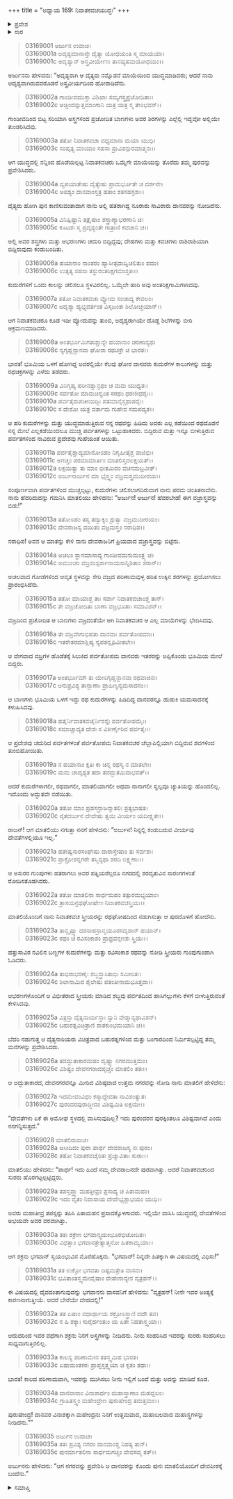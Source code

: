 +++
title = "ಅಧ್ಯಾಯ 169: ನಿವಾತಕವಚಯುದ್ಧಃ"
+++

<details><summary>ಪ್ರವೇಶ</summary>


।।   ಓಂ ಓಂ ನಮೋ ನಾರಾಯಣಾಯ।।   ಶ್ರೀ ವೇದವ್ಯಾಸಾಯ ನಮಃ ।।

ಶ್ರೀ ಕೃಷ್ಣದ್ವೈಪಾಯನ ವೇದವ್ಯಾಸ ವಿರಚಿತ  

**ಶ್ರೀ ಮಹಾಭಾರತ**

**ಆರಣ್ಯಕ ಪರ್ವ**

**ಯಕ್ಷಯುದ್ಧ ಪರ್ವ**

**ಅಧ್ಯಾಯ 169**

</details>


<details><summary>ಸಾರ</summary>

ನಿವಾತಕವಚರ ವಿನಾಶ (1-35).

</details>


> 03169001 ಅರ್ಜುನ ಉವಾಚ।  
03169001a ಅದೃಶ್ಯಮಾನಾಸ್ತೇ ದೈತ್ಯಾ ಯೋಧಯಂತಿ ಸ್ಮ ಮಾಯಯಾ।  
03169001c ಅದೃಶ್ಯಾನ್ ಅಸ್ತ್ರವೀರ್ಯೇಣ ತಾನಪ್ಯಹಮಯೋಧಯಂ।।

ಅರ್ಜುನನು ಹೇಳಿದನು: “ಅದೃಶ್ಯರಾಗಿ ಆ ದೈತ್ಯರು ನನ್ನೊಡನೆ ಮಾಯೆಯಿಂದ ಯುದ್ಧಮಾಡಿದರು; ಆದರೆ ನಾನು ಆದೃಶ್ಯವಾಗಿರುವವರೊಡನೆ ಅಸ್ತ್ರವೀರ್ಯದಿಂದ ಹೋರಾಡಿದೆನು.

> 03169002a ಗಾಂಡೀವಮುಕ್ತಾ ವಿಶಿಖಾಃ ಸಮ್ಯಗಸ್ತ್ರಪ್ರಚೋದಿತಾಃ।  
03169002c ಅಚ್ಚಿಂದನ್ನುತ್ತಮಾಂಗಾನಿ ಯತ್ರ ಯತ್ರ ಸ್ಮ ತೇಽಭವನ್।।

ಗಾಂಡೀವದಿಂದ ಬಿಟ್ಟ ಸರಿಯಾಗಿ ಅಸ್ತ್ರಗಳಿಂದ ಪ್ರಚೋದಿತ ಬಾಣಗಳು ಅವರ ಶಿರಗಳನ್ನು ಎಲ್ಲೆಲ್ಲಿ ಇದ್ದವೋ ಅಲ್ಲಿಯೇ ತುಂಡರಿಸಿದವು.

> 03169003a ತತೋ ನಿವಾತಕವಚಾ ವಧ್ಯಮಾನಾ ಮಯಾ ಯುಧಿ।   
03169003c ಸಂಹೃತ್ಯ ಮಾಯಾಂ ಸಹಸಾ ಪ್ರಾವಿಶನ್ಪುರಮಾತ್ಮನಃ।।

ಆಗ ಯುದ್ಧದಲ್ಲಿ ನನ್ನಿಂದ ಹೊಡೆಯಲ್ಪಟ್ಟ ನಿವಾತಕವಚರು ಒಮ್ಮೆಗೇ ಮಾಯೆಯನ್ನು ತೊರೆದು ತಮ್ಮ ಪುರವನ್ನು ಪ್ರವೇಶಿಸಿದರು.

> 03169004a ವ್ಯಪಯಾತೇಷು ದೈತ್ಯೇಷು ಪ್ರಾದುರ್ಭೂತೇ ಚ ದರ್ಶನೇ।  
03169004c ಅಪಶ್ಯಂ ದಾನವಾಂಸ್ತತ್ರ ಹತಾಂ ಶತಸಹಸ್ರಶಃ।।

ದೈತ್ಯರು ಹೋಗಿ ಪುನ ಕಾಣಿಸುವಂತಾದಾಗ ನಾನು ಅಲ್ಲಿ ಹತರಾಗಿದ್ದ ನೂರಾರು ಸಾವಿರಾರು ದಾನವರನ್ನು ನೋಡಿದೆನು.

> 03169005a ವಿನಿಷ್ಪಿಷ್ಟಾನಿ ತತ್ರೈಷಾಂ ಶಸ್ತ್ರಾಣ್ಯಾಭರಣಾನಿ ಚ।  
03169005c ಕೂಟಶಃ ಸ್ಮ ಪ್ರದೃಶ್ಯಂತೇ ಗಾತ್ರಾಣಿ ಕವಚಾನಿ ಚ।।

ಅಲ್ಲಿ ಅವರ ಶಸ್ತ್ರಗಳು ಮತ್ತು ಆಭರಣಗಳು ಚದುರಿ ಬಿದ್ದಿದ್ದವು; ದೇಹಗಳು ಮತ್ತು ಕವಚಗಳು ರಾಶಿರಾಶಿಯಾಗಿ ಬಿದ್ದಿರುವುದು ಕಂಡುಬಂದಿತು.

> 03169006a ಹಯಾನಾಂ ನಾಂತರಂ ಹ್ಯಾಸೀತ್ಪದಾದ್ವಿಚಲಿತುಂ ಪದಂ।  
03169006c ಉತ್ಪತ್ಯ ಸಹಸಾ ತಸ್ಥುರಂತರಿಕ್ಷಗಮಾಸ್ತತಃ।।

ಕುದುರೆಗಳಿಗೆ ಒಂದು ಕಾಲನ್ನು ಚಲಿಸಲೂ ಸ್ಥಳವಿರಲಿಲ್ಲ. ಒಮ್ಮೆಲೇ ಹಾರಿ ಅವು ಅಂತರಿಕ್ಷಗಾಮಿಗಳಾದವು.

> 03169007a ತತೋ ನಿವಾತಕವಚಾ ವ್ಯೋಮ ಸಂಚಾದ್ಯ ಕೇವಲಂ।  
03169007c ಅದೃಶ್ಯಾ ಹ್ಯಭ್ಯವರ್ತಂತ ವಿಸೃಜಂತಃ ಶಿಲೋಚ್ಚಯಾನ್।।

ಆಗ ನಿವಾತಕವಚರೂ ಕೂಡ ಇಡೀ ವ್ಯೋಮವನ್ನು ತುಂಬಿ, ಅದೃಶ್ಯರಾಗಿಯೇ ದೊಡ್ಡ ಶಿಲೆಗಳನ್ನು ಬೀರಿ ಆಕ್ರಮಣಮಾಡಿದರು.

> 03169008a ಅಂತರ್ಭೂಮಿಗತಾಶ್ಚಾನ್ಯೇ ಹಯಾನಾಂ ಚರಣಾನ್ಯಥ।  
03169008c ನ್ಯಗೃಹ್ಣನ್ದಾನವಾ ಘೋರಾ ರಥಚಕ್ರೇ ಚ ಭಾರತ।।

ಭಾರತ! ಭೂಮಿಯ ಒಳಗೆ ಹೋಗಿದ್ದ ಅವರಲ್ಲಿಯೇ ಕೆಲವು ಘೋರ ದಾನವರು ಕುದುರೆಗಳ ಕಾಲುಗಳನ್ನು ಮತ್ತು ರಥಚಕ್ರಗಳನ್ನು ಎಳೆದು ತಡೆದರು.

> 03169009a ವಿನಿಗೃಹ್ಯ ಹರೀನಶ್ವಾನ್ರಥಂ ಚ ಮಮ ಯುಧ್ಯತಃ।   
03169009c ಸರ್ವತೋ ಮಾಮಚಿನ್ವಂತ ಸರಥಂ ಧರಣೀಧರೈಃ।।  
03169010a ಪರ್ವತೈರುಪಚೀಯದ್ಭಿಃ ಪತಮಾನೈಸ್ತಥಾಪರೈಃ।  
03169010c ಸ ದೇಶೋ ಯತ್ರ ವರ್ತಾಮ ಗುಹೇವ ಸಮಪದ್ಯತ।।

ಆ ಹರಿ ಕುದುರೆಗಳನ್ನು ಮತ್ತು ಯುದ್ಧಮಾಡುತ್ತಿರುವ ನನ್ನ ರಥವನ್ನು ಹಿಡಿದು ಅವರು ಎಲ್ಲ ಕಡೆಯಿಂದ ರಥದೊಡನೆ ನನ್ನ ಮೇಲೆ ಎಲ್ಲಕಡೆಯಿಂದಲೂ ಮುಚ್ಚಿ ಪರ್ವತಗಳನ್ನು ಒಟ್ಟುಹಾಕಿದರು. ಬಿದ್ದಿರುವ ಮತ್ತು ಇನ್ನೂ ಬೀಳುತ್ತಿರುವ ಪರ್ವತಗಳಿಂದ ನಾವಿರುವ ಪ್ರದೇಶವು ಗುಹೆಯಂತೆ ಆಯಿತು.

> 03169011a ಪರ್ವತೈಶ್ಚಾದ್ಯಮಾನೋಽಹಂ ನಿಗೃಹೀತೈಶ್ಚ ವಾಜಿಭಿಃ।  
03169011c ಅಗಚ್ಚಂ ಪರಮಾಮಾರ್ತಿಂ ಮಾತಲಿಸ್ತದಲಕ್ಷಯತ್।।  
03169012a ಲಕ್ಷಯಿತ್ವಾ ತು ಮಾಂ ಭೀತಮಿದಂ ವಚನಮಬ್ರವೀತ್।  
03169012c ಅರ್ಜುನಾರ್ಜುನ ಮಾ ಭೈಸ್ತ್ವಂ ವಜ್ರಮಸ್ತ್ರಮುದೀರಯ।।

ಸಂಪೂರ್ಣವಾಗಿ ಪರ್ವತಗಳಿಂದ ಮುಚ್ಚಲ್ಪಟ್ಟು, ಕುದುರೆಗಳು ಚಲಿಸಲಾಗದಿರುವಾಗ ನಾನು ಪರಮ ಚಿಂತಿತನಾದೆನು. ನಾನು ಹೆದರಿದುದನ್ನು ಗಮನಿಸಿ ಮಾತಲಿಯು ಹೇಳಿದನು: “ಅರ್ಜುನ! ಅರ್ಜುನ! ಹೆದರಬೇಡ! ಈಗ ವಜ್ರಾಸ್ತ್ರವನ್ನು ಬಿಡು!”

> 03169013a ತತೋಽಹಂ ತಸ್ಯ ತದ್ವಾಕ್ಯಂ ಶ್ರುತ್ವಾ ವಜ್ರಮುದೀರಯಂ।  
03169013c ದೇವರಾಜಸ್ಯ ದಯಿತಂ ವಜ್ರಮಸ್ತ್ರಂ ನರಾಧಿಪ।।

ನರಾಧಿಪ! ಅವನ ಆ ಮಾತನ್ನು ಕೇಳಿ ನಾನು ದೇವರಾಜನಿಗೆ ಪ್ರಿಯವಾದ ವಜ್ರಾಸ್ತ್ರವನ್ನು ಬಿಟ್ಟೆನು.

> 03169014a ಅಚಲಂ ಸ್ಥಾನಮಾಸಾದ್ಯ ಗಾಂಡೀವಮನುಮಂತ್ರ್ಯ ಚ।  
03169014c ಅಮುಂಚಂ ವಜ್ರಸಂಸ್ಪರ್ಶಾನಾಯಸಾನ್ನಿಶಿತಾಂ ಶರಾನ್।।

ಅಚಲವಾದ ಗೋಡೆಗಳಿಂದ ಆವೃತ ಸ್ಥಳವನ್ನು ಸೇರಿ ವಜ್ರದ ಪರಿಣಾಮವುಳ್ಳ ಹರಿತ ಉಕ್ಕಿನ ಶರಗಳನ್ನು ಪ್ರಯೋಗಿಸಲು ಪ್ರಾರಂಭಿಸಿದೆನು.

> 03169015a ತತೋ ಮಾಯಾಶ್ಚ ತಾಃ ಸರ್ವಾ ನಿವಾತಕವಚಾಂಶ್ಚ ತಾನ್।  
03169015c ತೇ ವಜ್ರಚೋದಿತಾ ಬಾಣಾ ವಜ್ರಭೂತಾಃ ಸಮಾವಿಶನ್।।

ವಜ್ರದಿಂದ ಪ್ರಚೋದಿತ ಆ ಬಾಣಗಳು ವಜ್ರದಂತೆಯೇ ಆಗಿ ನಿವಾತಕವಚರ ಆ ಎಲ್ಲ ಮಾಯೆಗಳನ್ನು ಭೇದಿಸಿದವು.

> 03169016a ತೇ ವಜ್ರವೇಗಾಭಿಹತಾ ದಾನವಾಃ ಪರ್ವತೋಪಮಾಃ।   
03169016c ಇತರೇತರಮಾಶ್ಲಿಷ್ಯ ನ್ಯಪತನ್ಪೃಥಿವೀತಲೇ।।

ಆ ವೇಗವಾದ ವಜ್ರಗಳ ಹೊಡೆತಕ್ಕೆ ಸಿಲುಕಿದ ಪರ್ವತೋಪಮ ದಾನವರು ಇತರರನ್ನು ಅಪ್ಪಿಕೊಂಡು ಭೂಮಿಯ ಮೇಲೆ ಬಿದ್ದರು.

> 03169017a ಅಂತರ್ಭೂಮೌ ತು ಯೇಽಗೃಹ್ಣನ್ದಾನವಾ ರಥವಾಜಿನಃ।  
03169017c ಅನುಪ್ರವಿಶ್ಯ ತಾನ್ಬಾಣಾಃ ಪ್ರಾಹಿಣ್ವನ್ಯಮಸಾದನಂ।।

ಆ ಬಾಣಗಳು ಭೂಮಿಯ ಒಳಗೆ ಇದ್ದು ರಥ ಕುದುರೆಗಳನ್ನು ಹಿಡಿದಿದ್ದ ದಾನವರನ್ನೂ ಹುಡುಕಿ ಯಮಸಾದನಕ್ಕೆ ಕಳುಹಿಸಿದವು.

> 03169018a ಹತೈರ್ನಿವಾತಕವಚೈರ್ನಿರಸ್ತೈಃ ಪರ್ವತೋಪಮೈಃ।  
03169018c ಸಮಾಚ್ಚಾದ್ಯತ ದೇಶಃ ಸ ವಿಕೀರ್ಣೈರಿವ ಪರ್ವತೈಃ।।

ಆ ಪ್ರದೇಶವು ಚದುರಿದ ಪರ್ವತಗಳಂತೆ ಪರ್ವತೋಪಮ ನಿವಾತಕವಚರ ಚೆಲ್ಲಾಪಿಲ್ಲಿಯಾಗಿ ಬಿದ್ದಿರುವ ಶವಗಳಿಂದ ತುಂಬಿಹೋಯಿತು.

> 03169019a ನ ಹಯಾನಾಂ ಕ್ಷತಿಃ ಕಾ ಚಿನ್ನ ರಥಸ್ಯ ನ ಮಾತಲೇಃ।  
03169019c ಮಮ ಚಾದೃಶ್ಯತ ತದಾ ತದದ್ಭುತಮಿವಾಭವತ್।।

ಆದರೆ ಕುದುರೆಗಳಾಗಲೀ, ರಥವಾಗಲೀ, ಮಾತಲಿಯಾಗಲೀ ಅಥವಾ ನಾನಾಗಲೀ ಸ್ವಲ್ಪವೂ ಚ್ಯುತಿಯನ್ನು ಹೊಂದಲಿಲ್ಲ. ಇದೊಂದು ಅದ್ಭುತವೇ ನಡೆಯಿತು.

> 03169020a ತತೋ ಮಾಂ ಪ್ರಹಸನ್ರಾಜನ್ಮಾತಲಿಃ ಪ್ರತ್ಯಭಾಷತ।  
03169020c ನೈತದರ್ಜುನ ದೇವೇಷು ತ್ವಯಿ ವೀರ್ಯಂ ಯದೀಕ್ಷ್ಯತೇ।।

ರಾಜನ್! ಆಗ ಮಾತಲಿಯು ನಗುತ್ತಾ ನನಗೆ ಹೇಳಿದನು: “ಅರ್ಜುನ! ನಿನ್ನಲ್ಲಿ ಕಂಡುಬರುವ ವೀರ್ಯವು ದೇವತೆಗಳಲ್ಲಿಯೂ ಇಲ್ಲ.”

> 03169021a ಹತೇಷ್ವಸುರಸಂಘೇಷು ದಾರಾಸ್ತೇಷಾಂ ತು ಸರ್ವಶಃ।  
03169021c ಪ್ರಾಕ್ರೋಶನ್ನಗರೇ ತಸ್ಮಿನ್ಯಥಾ ಶರದಿ ಲಕ್ಷ್ಮಣಾಃ।।

ಆ ಅಸುರರ ಗುಂಪುಗಳು ಹತರಾಗಲು ಅವರ ಪತ್ನಿಯರೆಲ್ಲರೂ ನಗರದಲ್ಲಿ ಶರದೃತುವಿನ ಸಾರಂಗಗಳಂತೆ ರೋದಿಸತೊಡಗಿದರು.

> 03169022a ತತೋ ಮಾತಲಿನಾ ಸಾರ್ಧಮಹಂ ತತ್ಪುರಮಭ್ಯಯಾಂ।  
03169022c ತ್ರಾಸಯನ್ರಥಘೋಷೇಣ ನಿವಾತಕವಚಸ್ತ್ರಿಯಃ।।

ಮಾತಲಿಯೊಂದಿಗೆ ನಾನು ನಿವಾತಕವಚ ಸ್ತ್ರೀಯರನ್ನು ರಥಘೋಷದಿಂದ ನಡುಗಿಸುತ್ತಾ ಆ ಪುರದೊಳಗೆ ಹೋದೆನು.

> 03169023a ತಾನ್ದೃಷ್ಟ್ವಾ ದಶಸಾಹಸ್ರಾನ್ಮಯೂರಸದೃಶಾನ್ ಹಯಾನ್।  
03169023c ರಥಂ ಚ ರವಿಸಂಕಾಶಂ ಪ್ರಾದ್ರವನ್ಗಣಶಃ ಸ್ತ್ರಿಯಃ।।

ಹತ್ತುಸಾವಿರ ನವಿಲಿನ ಬಣ್ಣಗಳ ಕುದುರೆಗಳನ್ನು ಮತ್ತು ರವಿಸಂಕಾಶ ರಥವನ್ನು ನೋಡಿ ಸ್ತ್ರೀಯರು ಗುಂಪುಗುಂಪಾಗಿ ಓಡಿದರು.

> 03169024a ತಾಭಿರಾಭರಣೈಃ ಶಬ್ಧಸ್ತ್ರಾಸಿತಾಭಿಃ ಸಮೀರಿತಃ।  
03169024c ಶಿಲಾನಾಮಿವ ಶೈಲೇಷು ಪತಂತೀನಾಮಭೂತ್ತದಾ।।

ಆಭರಣಗಳೊಂದಿಗೆ ಆ ವಿಭೀತರಾದ ಸ್ತ್ರೀಯರು ಮಾಡಿದ ಶಬ್ಧವು ಪರ್ವತದಿಂದ ಹಾಸಿಗಲ್ಲುಗಳು ಕೆಳಗೆ ಬೀಳುತ್ತಿರುವಂತೆ ಕೇಳಿಸಿದವು.

> 03169025a ವಿತ್ರಸ್ತಾ ದೈತ್ಯನಾರ್ಯಸ್ತಾಃ ಸ್ವಾನಿ ವೇಶ್ಮಾನ್ಯಥಾವಿಶನ್।  
03169025c ಬಹುರತ್ನವಿಚಿತ್ರಾಣಿ ಶಾತಕುಂಭಮಯಾನಿ ಚ।।

ಬೆದರಿ ನಡುಗುತ್ತ ಆ ದೈತ್ಯನಾರಿಯರು ವಿಚಿತ್ರವಾದ ಬಹುರತ್ನಗಳಿಂದ ಮತ್ತು ಬಂಗಾರದಿಂದ ನಿರ್ಮಿಸಲ್ಪಟ್ಟಿದ್ದ ತಮ್ಮ ಮನೆಗಳನ್ನು ಪ್ರವೇಶಿಸಿದರು.

> 03169026a ತದದ್ಭುತಾಕಾರಮಹಂ ದೃಷ್ಟ್ವಾ ನಗರಮುತ್ತಮಂ।  
03169026c ವಿಶಿಷ್ಟಂ ದೇವನಗರಾದಪೃಚ್ಚಂ ಮಾತಲಿಂ ತತಃ।।

ಆ ಅದ್ಭುತಾಕಾರದ, ದೇವನಗರವನ್ನೂ ಮೀರಿದ ವಿಶಿಷ್ಠವಾದ ಉತ್ತಮ ನಗರವನ್ನು ನೋಡಿ ನಾನು ಮಾತಲಿಗೆ ಹೇಳಿದೆನು:

> 03169027a ಇದಮೇವಂವಿಧಂ ಕಸ್ಮಾದ್ದೇವತಾ ನಾವಿಶಂತ್ಯುತ।  
03169027c ಪುರಂದರಪುರಾದ್ಧೀದಂ ವಿಶಿಷ್ಟಮಿತಿ ಲಕ್ಷಯೇ।।

“ದೇವತೆಗಳು ಏಕೆ ಈ ಅಮೋಘ ಸ್ಥಳದಲ್ಲಿ ವಾಸಿಸುವುದಿಲ್ಲ? ಇದು ಪುರಂದರನ ಪುರಕ್ಕಿಂತಲೂ ವಿಶಿಷ್ಟವಾಗಿದೆ ಎಂದು ನನಗನ್ನಿಸುತ್ತದೆ.”

> 03169028 ಮಾತಲಿರುವಾಚ।  
03169028a ಆಸೀದಿದಂ ಪುರಾ ಪಾರ್ಥ ದೇವರಾಜಸ್ಯ ನಃ ಪುರಂ।  
03169028c ತತೋ ನಿವಾತಕವಚೈರಿತಃ ಪ್ರಚ್ಯಾವಿತಾಃ ಸುರಾಃ।।

ಮಾತಲಿಯು ಹೇಳಿದನು: “ಪಾರ್ಥ! ಇದು ಹಿಂದೆ ನಮ್ಮ ದೇವರಾಜನದೇ ಪುರವಾಗಿತ್ತು. ಆದರೆ ನಿವಾತಕವಚರಿಂದ ಸುರರು ಹೊರಗಟ್ಟಲ್ಪಟ್ಟಿದ್ದರು.

> 03169029a ತಪಸ್ತಪ್ತ್ವಾ ಮಹತ್ತೀವ್ರಂ ಪ್ರಸಾದ್ಯ ಚ ಪಿತಾಮಹಂ।  
03169029c ಇದಂ ವೃತಂ ನಿವಾಸಾಯ ದೇವೇಭ್ಯಶ್ಚಾಭಯಂ ಯುಧಿ।।

ಅವರು ಮಹಾತೀವ್ರ ತಪಸ್ಸನ್ನು ತಪಿಸಿ ಪಿತಾಮಹನ ಪ್ರಸಾದಕ್ಕೊಳಗಾದರು. ಇಲ್ಲಿಯೇ ವಾಸಿಸಿ ಯುದ್ಧದಲ್ಲಿ ದೇವತೆಗಳಿಂದ ಅಭಯವೇ ಅವರ ವರವಾಗಿತ್ತು.

> 03169030a ತತಃ ಶಕ್ರೇಣ ಭಗವಾನ್ಸ್ವಯಂಭೂರಭಿಚೋದಿತಃ।  
03169030c ವಿಧತ್ತಾಂ ಭಗವಾನತ್ರೇತ್ಯಾತ್ಮನೋ ಹಿತಕಾಮ್ಯಯಾ।।

ಆಗ ಶಕ್ರನು ಭಗವಾನ್ ಸ್ವಯಂಭುವಿನ ಮೊರೆಹೊಕ್ಕನು. “ಭಗವಾನ್! ನಿನ್ನದೇ ಹಿತಕ್ಕಾಗಿ ಈ ವಿಷಯದಲ್ಲಿ ವಿಧಿಸು!”

> 03169031a ತತ ಉಕ್ತೋ ಭಗವತಾ ದಿಷ್ಟಮತ್ರೇತಿ ವಾಸವಃ।  
03169031c ಭವಿತಾಂತಸ್ತ್ವಮೇವೈಷಾಂ ದೇಹೇನಾನ್ಯೇನ ವೃತ್ರಹನ್।।

ಈ ವಿಷಯದಲ್ಲಿ ದೈವದಂತಾಗುವುದನ್ನು ಭಗವಾನನು ವಾಸವನಿಗೆ ಹೇಳಿದನು: “ವೃತ್ರಹನ್! ನೀನೇ ಇವರ ಅಂತ್ಯಕ್ಕೆ ಕಾರಣನಾಗುತ್ತೀಯೆ. ಆದರೆ ಬೇರೆಯೇ ದೇಹದಲ್ಲಿ!”

> 03169032a ತತ ಏಷಾಂ ವಧಾರ್ಥಾಯ ಶಕ್ರೋಽಸ್ತ್ರಾಣಿ ದದೌ ತವ।  
03169032c ನ ಹಿ ಶಕ್ಯಾಃ ಸುರೈರ್ಹಂತುಂ ಯ ಏತೇ ನಿಹತಾಸ್ತ್ವಯಾ।।

ಆದುದರಿಂದ ಇವರ ವಧೆಗಾಗಿ ಶಕ್ರನು ನಿನಗೆ ಅಸ್ತ್ರಗಳನ್ನು ನೀಡಿದನು. ನೀನು ಸಂಹರಿಸಿದ ಇವರನ್ನು ಸುರರು ಸಂಹರಿಸಲು ಸಾಧ್ಯವಾಗುತ್ತಿರಲಿಲ್ಲ.

> 03169033a ಕಾಲಸ್ಯ ಪರಿಣಾಮೇನ ತತಸ್ತ್ವಮಿಹ ಭಾರತ।  
03169033c ಏಷಾಮಂತಕರಃ ಪ್ರಾಪ್ತಸ್ತತ್ತ್ವಯಾ ಚ ಕೃತಂ ತಥಾ।।

ಭಾರತ! ಕಾಲದ ಪರಿಣಾಮವಾಗಿ, ಇವರನ್ನು ಮುಗಿಸಲು ನೀನು ಇಲ್ಲಿಗೆ ಬಂದೆ ಮತ್ತು ಅದನ್ನು ಮಾಡಿದೆ ಕೂಡ.

> 03169034a ದಾನವಾನಾಂ ವಿನಾಶಾರ್ಥಂ ಮಹಾಸ್ತ್ರಾಣಾಂ ಮಹದ್ಬಲಂ।  
03169034c ಗ್ರಾಹಿತಸ್ತ್ವಂ ಮಹೇಂದ್ರೇಣ ಪುರುಷೇಂದ್ರ ತದುತ್ತಮಂ।।

ಪುರುಷೇಂದ್ರ! ದಾನವರ ವಿನಾಶಕ್ಕಾಗಿ ಮಹೇಂದ್ರನು ನಿನಗೆ ಉತ್ತಮವಾದ, ಮಹಾಬಲವಾದ ಮಹಾಸ್ತ್ರಗಳನ್ನು ನೀಡಿದನು.””

> 03169035 ಅರ್ಜುನ ಉವಾಚ।  
03169035a ತತಃ ಪ್ರವಿಶ್ಯ ನಗರಂ ದಾನವಾಂಶ್ಚ ನಿಹತ್ಯ ತಾನ್।  
03169035c ಪುನರ್ಮಾತಲಿನಾ ಸಾರ್ಧಮಗಚ್ಚಂ ದೇವಸದ್ಮ ತತ್।।

ಅರ್ಜುನನು ಹೇಳಿದನು: “ಆಗ ನಗರವನ್ನು ಪ್ರವೇಶಿಸಿ ಆ ದಾನವರನ್ನು ಕೊಂದು ಪುನಃ ಮಾತಲಿಯೊಂದಿಗೆ ದೇವಪೀಠಕ್ಕೆ ಬಂದೆನು.”

<details><summary>ಸಮಾಪ್ತಿ</summary>


ಇತಿ ಶ್ರೀ ಮಹಾಭಾರತೇ ಆರಣ್ಯಕಪರ್ವಣಿ ಯಕ್ಷಯುದ್ಧಪರ್ವಣಿ ನಿವಾತಕವಚಯುದ್ಧೇ ಏಕೋನಸಪ್ತತ್ಯಧಿಕಶತತಮೋಽಧ್ಯಾಯ:।  
ಇದು ಮಹಾಭಾರತದ ಆರಣ್ಯಕಪರ್ವದಲ್ಲಿ ಯಕ್ಷಯುದ್ಧಪರ್ವದಲ್ಲಿ ನಿವಾತಕವಚಯುದ್ಧದಲ್ಲಿ ನೂರಾಅರವತ್ತೊಂಭತ್ತನೆಯ ಅಧ್ಯಾಯವು.

</details>
